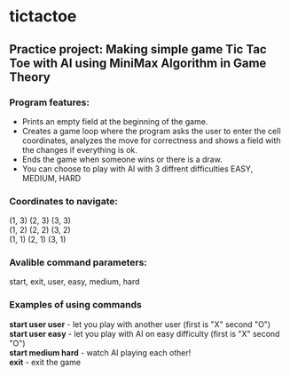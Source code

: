 # tictactoe
<h2>Practice project: Making  simple game Tic Tac Toe with AI using MiniMax Algorithm in Game Theory</h2>

<h3>Program features:</h3>

<ul>
  <li>Prints an empty field at the beginning of the game.</li>
<li>Creates a game loop where the program asks the user to enter the cell coordinates, analyzes the move for correctness and shows a field with the changes if everything is ok.</li>
  <li>Ends the game when someone wins or there is a draw.</li>
  <li>You can choose to play with AI with 3 diffrent difficulties EASY, MEDIUM, HARD</li>
</ul>

<h3>Coordinates to navigate:</h3>

(1, 3) (2, 3) (3, 3)<br>
(1, 2) (2, 2) (3, 2)<br>
(1, 1) (2, 1) (3, 1)<br>

<h3>Avalible command parameters:</h3>
start, exit, user, easy, medium, hard

<h3>Examples of using commands</h3>
<b>start user user</b> - let you play with another user (first is "X" second "O")<br>
<b>start user easy</b> - let you play with AI on easy difficulty (first is "X" second "O")<br>
<b>start medium hard</b> - watch AI playing each other!<br>
<b>exit</b> - exit the game

